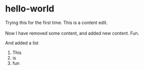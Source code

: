 # hello-world
Trying this for the first time.
This is a content edit. 
<br/><br/>
Now I have removed some content, and added new content. Fun. 

And added a list
<ol>
  <li> This</li>
  <li> is </li>
  <li> fun</li>
  </ol>
